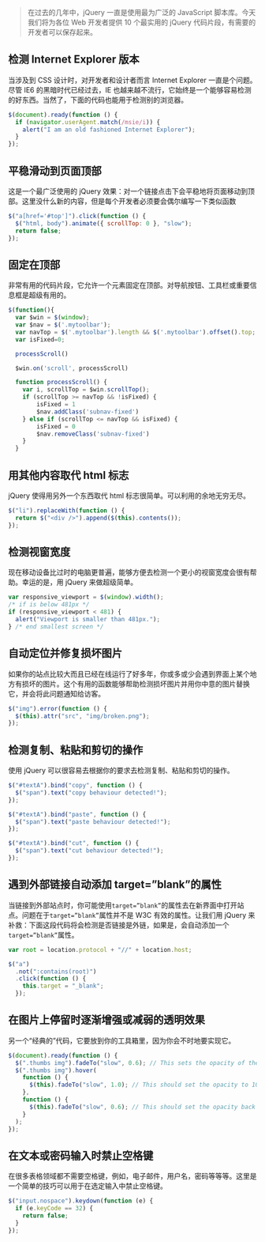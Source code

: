 > 在过去的几年中，jQuery 一直是使用最为广泛的 JavaScript 脚本库。今天我们将为各位 Web 开发者提供 10 个最实用的 jQuery 代码片段，有需要的开发者可以保存起来。

## 检测 Internet Explorer 版本

当涉及到 CSS 设计时，对开发者和设计者而言 Internet Explorer 一直是个问题。尽管 IE6 的黑暗时代已经过去，IE 也越来越不流行，它始终是一个能够容易检测的好东西。当然了，下面的代码也能用于检测别的浏览器。

```javascript
$(document).ready(function () {
  if (navigator.userAgent.match(/msie/i)) {
    alert("I am an old fashioned Internet Explorer");
  }
});
```

## 平稳滑动到页面顶部

这是一个最广泛使用的 jQuery 效果：对一个链接点击下会平稳地将页面移动到顶部。这里没什么新的内容，但是每个开发者必须要会偶尔编写一下类似函数

```javascript
$("a[href='#top']").click(function () {
  $("html, body").animate({ scrollTop: 0 }, "slow");
  return false;
});
```

## 固定在顶部

非常有用的代码片段，它允许一个元素固定在顶部。对导航按钮、工具栏或重要信息框是超级有用的。

```javascript
$(function(){
  var $win = $(window);
  var $nav = $('.mytoolbar');
  var navTop = $('.mytoolbar').length && $('.mytoolbar').offset().top;
  var isFixed=0;

  processScroll()

  $win.on('scroll', processScroll)

  function processScroll() {
    var i, scrollTop = $win.scrollTop();
    if (scrollTop >= navTop && !isFixed) {
        isFixed = 1
        $nav.addClass('subnav-fixed')
    } else if (scrollTop <= navTop && isFixed) {
        isFixed = 0
        $nav.removeClass('subnav-fixed')
    }
  }
```

## 用其他内容取代 html 标志

jQuery 使得用另外一个东西取代 html 标志很简单。可以利用的余地无穷无尽。

```javascript
$("li").replaceWith(function () {
  return $("<div />").append($(this).contents());
});
```

## 检测视窗宽度

现在移动设备比过时的电脑更普遍，能够方便去检测一个更小的视窗宽度会很有帮助。幸运的是，用 jQuery 来做超级简单。

```javascript
var responsive_viewport = $(window).width();
/* if is below 481px */
if (responsive_viewport < 481) {
  alert("Viewport is smaller than 481px.");
} /* end smallest screen */
```

## 自动定位并修复损坏图片

如果你的站点比较大而且已经在线运行了好多年，你或多或少会遇到界面上某个地方有损坏的图片。这个有用的函数能够帮助检测损坏图片并用你中意的图片替换它，并会将此问题通知给访客。

```javascript
$("img").error(function () {
  $(this).attr("src", "img/broken.png");
});
```

## 检测复制、粘贴和剪切的操作

使用 jQuery 可以很容易去根据你的要求去检测复制、粘贴和剪切的操作。

```javascript
$("#textA").bind("copy", function () {
  $("span").text("copy behaviour detected!");
});

$("#textA").bind("paste", function () {
  $("span").text("paste behaviour detected!");
});

$("#textA").bind("cut", function () {
  $("span").text("cut behaviour detected!");
});
```

## 遇到外部链接自动添加 target=”blank”的属性

当链接到外部站点时，你可能使用`target=”blank”`的属性去在新界面中打开站点。问题在于`target=”blank”`属性并不是 W3C 有效的属性。让我们用 jQuery 来补救：下面这段代码将会检测是否链接是外链，如果是，会自动添加一个`target=”blank”`属性。

```javascript
var root = location.protocol + "//" + location.host;

$("a")
  .not(":contains(root)")
  .click(function () {
    this.target = "_blank";
  });
```

## 在图片上停留时逐渐增强或减弱的透明效果

另一个“经典的”代码，它要放到你的工具箱里，因为你会不时地要实现它。

```javascript
$(document).ready(function () {
  $(".thumbs img").fadeTo("slow", 0.6); // This sets the opacity of the thumbs to fade down to 60% when the page loads
  $(".thumbs img").hover(
    function () {
      $(this).fadeTo("slow", 1.0); // This should set the opacity to 100% on hover
    },
    function () {
      $(this).fadeTo("slow", 0.6); // This should set the opacity back to 60% on mouseout
    }
  );
});
```

## 在文本或密码输入时禁止空格键

在很多表格领域都不需要空格键，例如，电子邮件，用户名，密码等等等。这里是一个简单的技巧可以用于在选定输入中禁止空格键。

```javascript
$("input.nospace").keydown(function (e) {
  if (e.keyCode == 32) {
    return false;
  }
});
```
